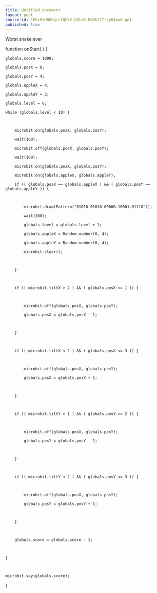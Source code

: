 ```yaml
---
title: Untitled document
layout: post
source-id: 1Ehi03H000grcfQH7V_GQlwS-hBOk7lTrcy64pw6-goI
published: true
---
```

Worst snake ever

function onStart(  ) {

	globals.score = 1000;

	globals.posX = 0;

	globals.posY = 4;

	globals.appleX = 4;

	globals.appleY = 3;

	globals.level = 0;

	while (globals.level < 10) {

		

		microbit.on(globals.posX, globals.posY);

		wait(100);

		microbit.off(globals.posX, globals.posY);

		wait(100);

		microbit.on(globals.posX, globals.posY);

		microbit.on(globals.appleX, globals.appleY);

		if (( globals.posX == globals.appleX ) && ( globals.posY == globals.appleY )) {

			

			microbit.draw(Pattern("01010.01010.00000.10001.01110"));

			wait(300);

			globals.level = globals.level + 1;

			globals.appleX = Random.number(0, 4);

			globals.appleY = Random.number(0, 4);

			microbit.clear();

			

		}

		

		if (( microbit.tiltX > 2 ) && ( globals.posX <= 1 )) {

			

			microbit.off(globals.posX, globals.posY);

			globals.posX = globals.posX - 1;

			

		}

		

		if (( microbit.tiltX < 2 ) && ( globals.posX <= 3 )) {

			

			microbit.off(globals.posX, globals.posY);

			globals.posX = globals.posX + 1;

			

		}

		

		if (( microbit.tiltY > 1 ) && ( globals.posY >= 2 )) {

			

			microbit.off(globals.posX, globals.posY);

			globals.posY = globals.posY - 1;

			

		}

		

		if (( microbit.tiltY < 2 ) && ( globals.posY <= 3 )) {

			

			microbit.off(globals.posX, globals.posY);

			globals.posY = globals.posY + 1;

			

		}

		

		globals.score = globals.score - 1;

		

	}

	

	microbit.say(globals.score);

	

}

